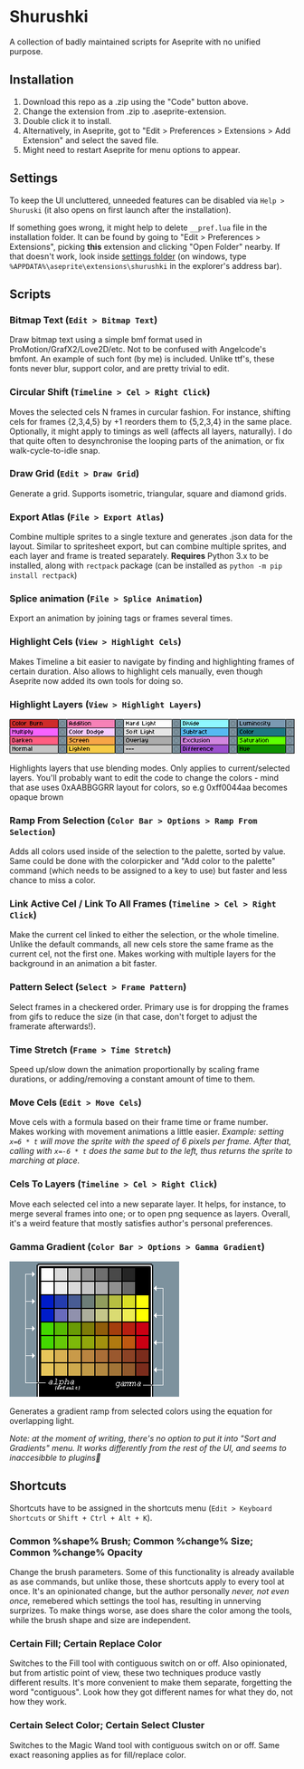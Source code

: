 # Shurushki

A collection of badly maintained scripts for Aseprite with no unified purpose.

## Installation
1. Download this repo as a .zip using the "Code" button above. 
1. Change the extension from .zip to .aseprite-extension.
1. Double click it to install. 
1. Alternatively, in Aseprite, got to "Edit > Preferences > Extensions > Add Extension" and select the saved file.
1. Might need to restart Aseprite for menu options to appear.

## Settings

To keep the UI uncluttered, unneeded features can be disabled via `Help > Shuruski` (it also opens on first launch after the installation).

If something goes wrong, it might help to delete `__pref.lua` file in the installation folder. It can be found by going to "Edit > Preferences > Extensions", picking **this** extension and clicking "Open Folder" nearby. If that doesn't work, look inside [settings folder](https://www.aseprite.org/docs/preferences-folder/) (on windows, type `%APPDATA%\aseprite\extensions\shurushki` in the explorer's address bar).

## Scripts

### Bitmap Text (`Edit > Bitmap Text`)

Draw bitmap text using a simple bmf format used in ProMotion/GrafX2/Love2D/etc. Not to be confused with Angelcode's bmfont. An example of such font (by me) is included. Unlike ttf's, these fonts never blur, support color, and are pretty trivial to edit.

### Circular Shift (`Timeline > Cel > Right Click`)

Moves the selected cels N frames in curcular fashion. For instance, shifting cels for frames {2,3,4,5} by +1 reorders them to {5,2,3,4} in the same place. Optionally, it might apply to timings as well (affects all layers, naturally). I do that quite often to desynchronise the looping parts of the animation, or fix walk-cycle-to-idle snap.

### Draw Grid (`Edit > Draw Grid`)

Generate a grid. Supports isometric, triangular, square and diamond grids.

### Export Atlas (`File > Export Atlas`)

Combine multiple sprites to a single texture and generates .json data for the layout. Similar to spritesheet export, but can combine multiple sprites, and each layer and frame is treated separately.
**Requires** Python 3.x to be installed, along with `rectpack` package (can be installed as `python -m pip install rectpack`)

### Splice animation (`File > Splice Animation`)

Export an animation by joining tags or frames several times.

### Highlight Cels (`View > Highlight Cels`)

Makes Timeline a bit easier to navigate by finding and highlighting frames of certain duration. Also allows to highlight cels manually, even though Aseprite now added its own tools for doing so.

### Highlight Layers (`View > Highlight Layers`)
![example](readme_files/layers.png)

Highlights layers that use blending modes. Only applies to current/selected layers. You'll probably want to edit the code to change the colors - mind that ase uses 0xAABBGGRR layout for colors, so e.g 0xff0044aa becomes opaque brown

### Ramp From Selection (`Color Bar > Options > Ramp From Selection`)

Adds all colors used inside of the selection to the palette, sorted by value. Same could be done with the colorpicker and "Add color to the palette" command (which needs to be assigned to a key to use) but faster and less chance to miss a color.

### Link Active Cel / Link To All Frames (`Timeline > Cel > Right Click`)

Make the current cel linked to either the selection, or the whole timeline. Unlike the default commands, all new cels store the same frame as the current cel, not the first one. Makes working with multiple layers for the background in an animation a bit faster.

### Pattern Select (`Select > Frame Pattern`)

Select frames in a checkered order. Primary use is for dropping the frames from gifs to reduce the size (in that case, don't forget to adjust the framerate afterwards!).

### Time Stretch (`Frame > Time Stretch`)

Speed up/slow down the animation proportionally by scaling frame durations, or adding/removing a constant amount of time to them.

### Move Cels (`Edit > Move Cels`)

Move cels with a formula based on their frame time or frame number. Makes working with movement animations a little easier. 
*Example: setting `x=6 * t` will move the sprite with the speed of 6 pixels per frame. After that, calling with `x=-6 * t` does the same but to the left, thus returns the sprite to marching at place.*

### Cels To Layers (`Timeline > Cel > Right Click`)

Move each selected cel into a new separate layer. It helps, for instance, to merge several frames into one; or to open png sequence as layers. Overall, it's a weird feature that mostly satisfies author's personal preferences.

### Gamma Gradient (`Color Bar > Options > Gamma Gradient`)
![example](readme_files/gamma.png)

Generates a gradient ramp from selected colors using the equation for overlapping light.

*Note: at the moment of writing, there's no option to put it into "Sort and Gradients" menu. It works differently from the rest of the UI, and seems to inaccesibble to plugins🤷*

## Shortcuts

Shortcuts have to be assigned in the shortcuts menu (`Edit > Keyboard Shortcuts` or `Shift + Ctrl + Alt + K`).

### Common %shape% Brush; Common %change% Size; Common %change% Opacity

Change the brush parameters. Some of this functionality is already available as ase commands, but unlike those, these shortcuts apply to every tool at once. It's an opinionated change, but the author personally *never, not even once,* remebered which settings the tool has, resulting in unnerving surprizes. To make things worse, ase does share the color among the tools, while the brush shape and size are independent.

### Certain Fill; Certain Replace Color

Switches to the Fill tool with contiguous switch on or off. Also opinionated, but from artistic point of view, these two techniques produce vastly different results. It's more convenient to make them separate, forgetting the word "contiguous". Look how they got different names for what they do, not how they work.

### Certain Select Color; Certain Select Cluster

Switches to the Magic Wand tool with contiguous switch on or off. Same exact reasoning applies as for fill/replace color.